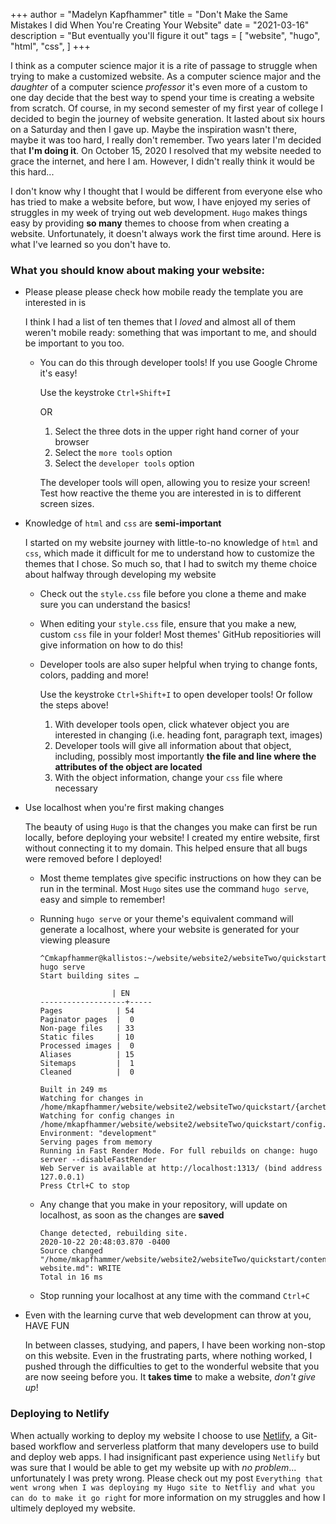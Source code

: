 +++
author = "Madelyn Kapfhammer"
title = "Don't Make the Same Mistakes I did When You're Creating Your Website"
date = "2021-03-16"
description = "But eventually you'll figure it out"
tags = [
"website",
"hugo",
"html",
"css",
]
+++

I think as a computer science major it is a rite of passage to struggle when trying to make a customized website. As a computer science major and the _daughter_ of a computer science _professor_ it's even more of a custom to one day decide that the best way to spend your time is creating a website from scratch. Of course, in my second semester of my first year of college I decided to begin the journey of website generation. It lasted about six hours on a Saturday and then I gave up. Maybe the inspiration wasn't there, maybe it was too hard, I really don't remember. Two years later I'm decided that **I'm doing it**. On October 15, 2020 I resolved that my website needed to grace the internet, and here I am. However, I didn't really think it would be this hard...

I don't know why I thought that I would be different from everyone else who has tried to make a website before, but wow, I have enjoyed my series of struggles in my week of trying out web development. `Hugo` makes things easy by providing **so many** themes to choose from when creating a website. Unfortunately, it doesn't always work the first time around. Here is what I've learned so you don't have to.

### What you should know about making your website:

- Please please please check how mobile ready the template you are interested in is

  I think I had a list of ten themes that I _loved_ and almost all of them weren't mobile ready: something that was important to me, and should be important to you too.

  - You can do this through developer tools! If you use Google Chrome it's easy!

    Use the keystroke `Ctrl+Shift+I`

    OR

    1. Select the three dots in the upper right hand corner of your browser
    2. Select the `more tools` option
    3. Select the `developer tools` option

    The developer tools will open, allowing you to resize your screen! Test how reactive the theme you are interested in is to different screen sizes.
- Knowledge of `html` and `css` are __semi-important__

  I started on my website journey with little-to-no knowledge of `html` and `css`, which made it difficult for me to understand how to customize the themes that I chose. So much so, that I had to switch my theme choice about halfway through developing my website

  - Check out the `style.css` file before you clone a theme and make sure you can understand the basics!
  - When editing your `style.css` file, ensure that you make a new, custom `css` file in your folder! Most themes' GitHub repositiories will give information on how to do this!
  - Developer tools are also super helpful when trying to change fonts, colors, padding and more!

    Use the keystroke `Ctrl+Shift+I` to open developer tools! Or follow the steps above!

    1. With developer tools open, click whatever object you are interested in changing (i.e. heading font, paragraph text, images)
    2. Developer tools will give all information about that object, including, possibly most importantly **the file and line where the attributes of the object are located**
    3. With the object information, change your `css` file where necessary
- Use localhost when you're first making changes

  The beauty of using `Hugo` is that the changes you make can first be run locally, before deploying your website! I created my entire website, first without connecting it to my domain. This helped ensure that all bugs were removed before I deployed!

  - Most theme templates give specific instructions on how they can be run in the terminal. Most `Hugo` sites use the command `hugo serve`, easy and simple to remember!
  - Running `hugo serve` or your theme's equivalent command will generate a localhost, where your website is generated for your viewing pleasure

    ```
    ^Cmkapfhammer@kallistos:~/website/website2/websiteTwo/quickstart$ hugo serve
    Start building sites …

                    | EN  
    -------------------+-----
    Pages            | 54  
    Paginator pages  |  0  
    Non-page files   | 33  
    Static files     | 10  
    Processed images |  0  
    Aliases          | 15  
    Sitemaps         |  1  
    Cleaned          |  0  

    Built in 249 ms
    Watching for changes in /home/mkapfhammer/website/website2/websiteTwo/quickstart/{archetypes,assets,content,data,layouts,static,themes}
    Watching for config changes in /home/mkapfhammer/website/website2/websiteTwo/quickstart/config.toml
    Environment: "development"
    Serving pages from memory
    Running in Fast Render Mode. For full rebuilds on change: hugo server --disableFastRender
    Web Server is available at http://localhost:1313/ (bind address 127.0.0.1)
    Press Ctrl+C to stop
    ```
  - Any change that you make in your repository, will update on localhost, as soon as the changes are **saved**

    ```
    Change detected, rebuilding site.
    2020-10-22 20:48:03.870 -0400
    Source changed "/home/mkapfhammer/website/website2/websiteTwo/quickstart/content/post/making-website.md": WRITE
    Total in 16 ms
    ```
  - Stop running your localhost at any time with the command `Ctrl+C`
- Even with the learning curve that web development can throw at you, HAVE FUN

  In between classes, studying, and papers, I have been working non-stop on this website. Even in the frustrating parts, where nothing worked, I pushed through the difficulties to get to the wonderful website that you are now seeing before you. It **takes time** to make a website, _don't give up_!

### Deploying to Netlify

When actually working to deploy my website I choose to use [Netlify](https://www.netlify.com/), a Git-based workflow and serverless platform that many developers use to build and deploy web apps. I had insignificant past experience using `Netlify` but was sure that I would be able to get my website up with _no problem_... unfortunately I was prety wrong. Please check out my post `Everything that went wrong when I was deploying my Hugo site to Netfliy and what you can do to make it go right` for more information on my struggles and how I ultimely deployed my website.
